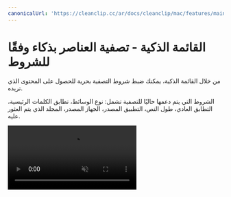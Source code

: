 ```yaml
---
canonicalUrl: 'https://cleanclip.cc/ar/docs/cleanclip/mac/features/main-window-youtube-links'
---
```


# القائمة الذكية - تصفية العناصر بذكاء وفقًا للشروط

من خلال القائمة الذكية، يمكنك ضبط شروط التصفية بحرية للحصول على المحتوى الذي تريده.

الشروط التي يتم دعمها حاليًا للتصفية تشمل: نوع الوسائط، تطابق الكلمات الرئيسية، التطابق العادي، طول النص، التطبيق المصدر، الجهاز المصدر، المجلد الذي يتم العثور عليه.

<video autoplay muted loop>
    <source src="/ar/videos/youtubelinks-1080.mp4" type="video/mp4">
    <iframe src="/ar/videos/youtubelinks-1080.mp4" scrolling="no" border="0" frameborder="0" allow="autoplay; encrypted-media" allowfullscreen></iframe>
</video>